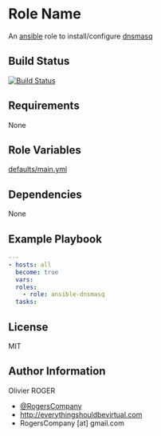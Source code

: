 # Role Name

An [ansible] role to install/configure [dnsmasq]

## Build Status

[![Build Status](https://travis-ci.org/RogersCompany/ansible-dnsmasq.svg?branch=master)](https://travis-ci.org/RogersCompany/ansible-dnsmasq)

## Requirements

None

## Role Variables

[defaults/main.yml](defaults/main.yml)

## Dependencies

None

## Example Playbook

```yaml
---
- hosts: all
  become: true
  vars:
  roles:
    - role: ansible-dnsmasq
  tasks:
```

## License

MIT

## Author Information

Olivier ROGER

-   [@RogersCompany]
-   <http://everythingshouldbevirtual.com>
-   RogersCompany [at] gmail.com

[@RogersCompany]: https://www.twitter.com/RogersCompany

[ansible]: https://ansible.com

[dnsmasq]: http://www.thekelleys.org.uk/dnsmasq/doc.html
